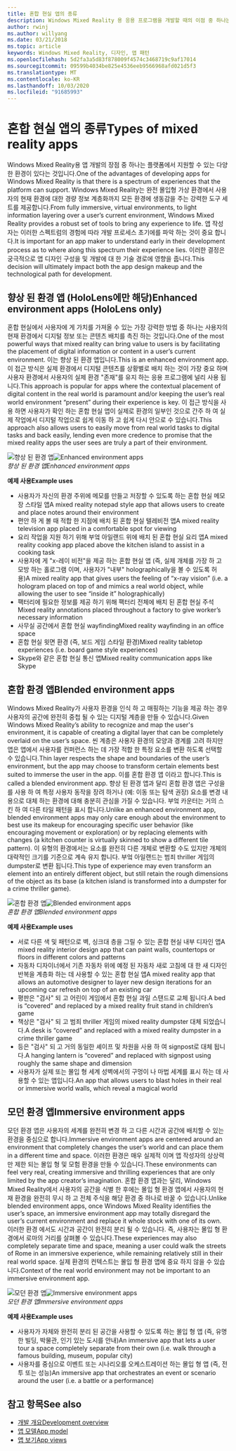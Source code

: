 ```yaml
---
title: 혼합 현실 앱의 종류
description: Windows Mixed Reality 용 응용 프로그램을 개발할 때의 이점 중 하나는 플랫폼에서 사용자의 현재 환경 l에 대 한 경량 정보를 계층화 하는 데 사용할 수 있는 완전 한 몰입 형 가상 환경에서 지원할 수 있는 환경 스펙트럼입니다.
author: rwinj
ms.author: willyang
ms.date: 03/21/2018
ms.topic: article
keywords: Windows Mixed Reality, 디자인, 앱 패턴
ms.openlocfilehash: 5d2fa3a5d83f878009f4574c3468719c9af17014
ms.sourcegitcommit: 09599b4034be825e4536eeb9566968afd021d5f3
ms.translationtype: MT
ms.contentlocale: ko-KR
ms.lasthandoff: 10/03/2020
ms.locfileid: "91685993"
---
```

# <a name="types-of-mixed-reality-apps"></a><span data-ttu-id="fecb8-104">혼합 현실 앱의 종류</span><span class="sxs-lookup"><span data-stu-id="fecb8-104">Types of mixed reality apps</span></span>

<span data-ttu-id="fecb8-105">Windows Mixed Reality용 앱 개발의 장점 중 하나는 플랫폼에서 지원할 수 있는 다양한 환경이 있다는 것입니다.</span><span class="sxs-lookup"><span data-stu-id="fecb8-105">One of the advantages of developing apps for Windows Mixed Reality is that there is a spectrum of experiences that the platform can support.</span></span> <span data-ttu-id="fecb8-106">Windows Mixed Reality는 완전 몰입형 가상 환경에서 사용자의 현재 환경에 대한 경량 정보 계층화까지 모든 환경에 생동감을 주는 강력한 도구 세트를 제공합니다.</span><span class="sxs-lookup"><span data-stu-id="fecb8-106">From fully immersive, virtual environments, to light information layering over a user’s current environment, Windows Mixed Reality provides a robust set of tools to bring any experience to life.</span></span> <span data-ttu-id="fecb8-107">앱 작성자는 이러한 스펙트럼의 경험에 따라 개발 프로세스 초기에를 파악 하는 것이 중요 합니다.</span><span class="sxs-lookup"><span data-stu-id="fecb8-107">It is important for an app maker to understand early in their development process as to where along this spectrum their experience lies.</span></span> <span data-ttu-id="fecb8-108">이러한 결정은 궁극적으로 앱 디자인 구성을 및 개발에 대 한 기술 경로에 영향을 줍니다.</span><span class="sxs-lookup"><span data-stu-id="fecb8-108">This decision will ultimately impact both the app design makeup and the technological path for development.</span></span>

## <a name="enhanced-environment-apps-hololens-only"></a><span data-ttu-id="fecb8-109">향상 된 환경 앱 (HoloLens에만 해당)</span><span class="sxs-lookup"><span data-stu-id="fecb8-109">Enhanced environment apps (HoloLens only)</span></span>

<span data-ttu-id="fecb8-110">혼합 현실에서 사용자에 게 가치를 가져올 수 있는 가장 강력한 방법 중 하나는 사용자의 현재 환경에서 디지털 정보 또는 콘텐츠 배치를 촉진 하는 것입니다.</span><span class="sxs-lookup"><span data-stu-id="fecb8-110">One of the most powerful ways that mixed reality can bring value to users is by facilitating the placement of digital information or content in a user’s current environment.</span></span> <span data-ttu-id="fecb8-111">이는 향상 된 환경 앱입니다.</span><span class="sxs-lookup"><span data-stu-id="fecb8-111">This is an enhanced environment app.</span></span> <span data-ttu-id="fecb8-112">이 접근 방식은 실제 환경에서 디지털 콘텐츠를 상황별로 배치 하는 것이 가장 중요 하며 사용자 환경에서 사용자의 실제 환경 "존재"를 유지 하는 응용 프로그램에 널리 사용 됩니다.</span><span class="sxs-lookup"><span data-stu-id="fecb8-112">This approach is popular for apps where the contextual placement of digital content in the real world is paramount and/or keeping the user’s real world environment “present” during their experience is key.</span></span> <span data-ttu-id="fecb8-113">이 접근 방식을 사용 하면 사용자가 확인 하는 혼합 현실 앱이 실제로 환경의 일부인 것으로 간주 하 여 실제 작업에서 디지털 작업으로 쉽게 이동 하 고 쉽게 다시 안으로 수 있습니다.</span><span class="sxs-lookup"><span data-stu-id="fecb8-113">This approach also allows users to easily move from real world tasks to digital tasks and back easily, lending even more credence to promise that the mixed reality apps the user sees are truly a part of their environment.</span></span>

<span data-ttu-id="fecb8-114">![향상 된 환경 앱](images/enhancedenvironmentapps-640px.jpg)</span><span class="sxs-lookup"><span data-stu-id="fecb8-114">![Enhanced environment apps](images/enhancedenvironmentapps-640px.jpg)</span></span><br>
<span data-ttu-id="fecb8-115">*향상 된 환경 앱*</span><span class="sxs-lookup"><span data-stu-id="fecb8-115">*Enhanced environment apps*</span></span>

<span data-ttu-id="fecb8-116">**예제 사용**</span><span class="sxs-lookup"><span data-stu-id="fecb8-116">**Example uses**</span></span>
* <span data-ttu-id="fecb8-117">사용자가 자신의 환경 주위에 메모를 만들고 저장할 수 있도록 하는 혼합 현실 메모장 스타일 앱</span><span class="sxs-lookup"><span data-stu-id="fecb8-117">A mixed reality notepad style app that allows users to create and place notes around their environment</span></span>
* <span data-ttu-id="fecb8-118">편안 하 게 볼 때 적합 한 지점에 배치 된 혼합 현실 텔레비전 앱</span><span class="sxs-lookup"><span data-stu-id="fecb8-118">A mixed reality television app placed in a comfortable spot for viewing</span></span>
* <span data-ttu-id="fecb8-119">요리 작업을 지원 하기 위해 부엌 아일랜드 위에 배치 된 혼합 현실 요리 앱</span><span class="sxs-lookup"><span data-stu-id="fecb8-119">A mixed reality cooking app placed above the kitchen island to assist in a cooking task</span></span>
* <span data-ttu-id="fecb8-120">사용자에 게 "x-레이 비전"을 제공 하는 혼합 현실 앱 (즉, 실제 개체를 가장 하 고 모방 하는 홀로그램 이며, 사용자가 "내부" holographically을 볼 수 있도록 허용)</span><span class="sxs-lookup"><span data-stu-id="fecb8-120">A mixed reality app that gives users the feeling of “x-ray vision” (i.e. a hologram placed on top of and mimics a real world object, while allowing the user to see “inside it” holographically)</span></span>
* <span data-ttu-id="fecb8-121">팩터리에 필요한 정보를 제공 하기 위해 팩터리 전체에 배치 된 혼합 현실 주석</span><span class="sxs-lookup"><span data-stu-id="fecb8-121">Mixed reality annotations placed throughout a factory to give worker’s necessary information</span></span>
* <span data-ttu-id="fecb8-122">사무실 공간에서 혼합 현실 wayfinding</span><span class="sxs-lookup"><span data-stu-id="fecb8-122">Mixed reality wayfinding in an office space</span></span>
* <span data-ttu-id="fecb8-123">혼합 현실 윗면 환경 (즉, 보드 게임 스타일 환경)</span><span class="sxs-lookup"><span data-stu-id="fecb8-123">Mixed reality tabletop experiences (i.e. board game style experiences)</span></span>
* <span data-ttu-id="fecb8-124">Skype와 같은 혼합 현실 통신 앱</span><span class="sxs-lookup"><span data-stu-id="fecb8-124">Mixed reality communication apps like Skype</span></span>

## <a name="blended-environment-apps"></a><span data-ttu-id="fecb8-125">혼합 환경 앱</span><span class="sxs-lookup"><span data-stu-id="fecb8-125">Blended environment apps</span></span>

<span data-ttu-id="fecb8-126">Windows Mixed Reality가 사용자 환경을 인식 하 고 매핑하는 기능을 제공 하는 경우 사용자의 공간에 완전히 중첩 될 수 있는 디지털 계층을 만들 수 있습니다.</span><span class="sxs-lookup"><span data-stu-id="fecb8-126">Given Windows Mixed Reality’s ability to recognize and map the user's environment, it is capable of creating a digital layer that can be completely overlaid on the user’s space.</span></span> <span data-ttu-id="fecb8-127">씬 계층은 사용자 환경의 모양과 경계를 고려 하지만 앱은 앱에서 사용자를 컨퍼런스 하는 데 가장 적합 한 특정 요소를 변환 하도록 선택할 수 있습니다.</span><span class="sxs-lookup"><span data-stu-id="fecb8-127">Thin layer respects the shape and boundaries of the user’s environment, but the app may choose to transform certain elements best suited to immerse the user in the app.</span></span> <span data-ttu-id="fecb8-128">이를 혼합 환경 앱 이라고 합니다.</span><span class="sxs-lookup"><span data-stu-id="fecb8-128">This is called a blended environment app.</span></span> <span data-ttu-id="fecb8-129">향상 된 환경 앱과 달리 혼합 환경 앱은 구성을를 사용 하 여 특정 사용자 동작을 장려 하거나 (예: 이동 또는 탐색 권장) 요소를 변경 내용으로 대체 하는 환경에 대해 충분히 관심을 가질 수 있습니다. 부엌 카운터는 거의 스킨 하 여 다른 타일 패턴을 표시 합니다.</span><span class="sxs-lookup"><span data-stu-id="fecb8-129">Unlike an enhanced environment app, blended environment apps may only care enough about the environment to best use its makeup for encouraging specific user behavior (like encouraging movement or exploration) or by replacing elements with changes (a kitchen counter is virtually skinned to show a different tile pattern).</span></span> <span data-ttu-id="fecb8-130">이 유형의 환경에서는 요소를 완전히 다른 개체로 변환할 수도 있지만 개체의 대략적인 크기를 기준으로 계속 유지 합니다. 부엌 아일랜드는 범죄 thriller 게임의 dumpster로 변환 됩니다.</span><span class="sxs-lookup"><span data-stu-id="fecb8-130">This type of experience may even transform an element into an entirely different object, but still retain the rough dimensions of the object as its base (a kitchen island is transformed into a dumpster for a crime thriller game).</span></span>

<span data-ttu-id="fecb8-131">![혼합 환경 앱](images/blendedenvironmentapps-640px.jpg)</span><span class="sxs-lookup"><span data-stu-id="fecb8-131">![Blended environment apps](images/blendedenvironmentapps-640px.jpg)</span></span><br>
<span data-ttu-id="fecb8-132">*혼합 환경 앱*</span><span class="sxs-lookup"><span data-stu-id="fecb8-132">*Blended environment apps*</span></span>

<span data-ttu-id="fecb8-133">**예제 사용**</span><span class="sxs-lookup"><span data-stu-id="fecb8-133">**Example uses**</span></span>
* <span data-ttu-id="fecb8-134">서로 다른 색 및 패턴으로 벽, 싱크대 층을 그릴 수 있는 혼합 현실 내부 디자인 앱</span><span class="sxs-lookup"><span data-stu-id="fecb8-134">A mixed reality interior design app that can paint walls, countertops or floors in different colors and patterns</span></span>
* <span data-ttu-id="fecb8-135">자동차 디자이너에서 기존 자동차 위에 예정 된 자동차 새로 고침에 대 한 새 디자인 반복을 계층화 하는 데 사용할 수 있는 혼합 현실 앱</span><span class="sxs-lookup"><span data-stu-id="fecb8-135">A mixed reality app that allows an automotive designer to layer new design iterations for an upcoming car refresh on top of an existing car</span></span>
* <span data-ttu-id="fecb8-136">평판은 "검사" 되 고 어린이 게임에서 혼합 현실 과일 스탠드로 교체 됩니다.</span><span class="sxs-lookup"><span data-stu-id="fecb8-136">A bed is “covered” and replaced by a mixed reality fruit stand in children’s game</span></span>
* <span data-ttu-id="fecb8-137">책상은 "검사" 되 고 범죄 thriller 게임의 mixed reality dumpster 대체 되었습니다.</span><span class="sxs-lookup"><span data-stu-id="fecb8-137">A desk is “covered” and replaced with a mixed reality dumpster in a crime thriller game</span></span>
* <span data-ttu-id="fecb8-138">등은 "검사" 되 고 거의 동일한 셰이프 및 차원을 사용 하 여 signpost로 대체 됩니다.</span><span class="sxs-lookup"><span data-stu-id="fecb8-138">A hanging lantern is “covered” and replaced with signpost using roughly the same shape and dimension</span></span>
* <span data-ttu-id="fecb8-139">사용자가 실제 또는 몰입 형 세계 성벽에서의 구멍이 나 마법 세계를 표시 하는 데 사용할 수 있는 앱입니다.</span><span class="sxs-lookup"><span data-stu-id="fecb8-139">An app that allows users to blast holes in their real or immersive world walls, which reveal a magical world</span></span>

## <a name="immersive-environment-apps"></a><span data-ttu-id="fecb8-140">모던 환경 앱</span><span class="sxs-lookup"><span data-stu-id="fecb8-140">Immersive environment apps</span></span>

<span data-ttu-id="fecb8-141">모던 환경 앱은 사용자의 세계를 완전히 변경 하 고 다른 시간과 공간에 배치할 수 있는 환경을 중심으로 합니다.</span><span class="sxs-lookup"><span data-stu-id="fecb8-141">Immersive environment apps are centered around an environment that completely changes the user’s world and can place them in a different time and space.</span></span> <span data-ttu-id="fecb8-142">이러한 환경은 매우 실제적 이며 앱 작성자의 상상력만 제한 되는 몰입 형 및 모험 환경을 만들 수 있습니다.</span><span class="sxs-lookup"><span data-stu-id="fecb8-142">These environments can feel very real, creating immersive and thrilling experiences that are only limited by the app creator’s imagination.</span></span> <span data-ttu-id="fecb8-143">혼합 환경 앱과는 달리, Windows Mixed Reality에서 사용자의 공간을 식별 한 후에는 몰입 형 환경 앱에서 사용자의 현재 환경을 완전히 무시 하 고 전체 주식을 해당 환경 중 하나로 바꿀 수 있습니다.</span><span class="sxs-lookup"><span data-stu-id="fecb8-143">Unlike blended environment apps, once Windows Mixed Reality identifies the user’s space, an immersive environment app may totally disregard the user’s current environment and replace it whole stock with one of its own.</span></span> <span data-ttu-id="fecb8-144">이러한 환경 에서도 시간과 공간이 완전히 분리 될 수 있습니다. 즉, 사용자는 몰입 형 환경에서 로마의 거리를 살펴볼 수 있습니다.</span><span class="sxs-lookup"><span data-stu-id="fecb8-144">These experiences may also completely separate time and space, meaning a user could walk the streets of Rome in an immersive experience, while remaining relatively still in their real world space.</span></span> <span data-ttu-id="fecb8-145">실제 환경의 컨텍스트는 몰입 형 환경 앱에 중요 하지 않을 수 있습니다.</span><span class="sxs-lookup"><span data-stu-id="fecb8-145">Context of the real world environment may not be important to an immersive environment app.</span></span>

<span data-ttu-id="fecb8-146">![모던 환경 앱](images/windows-mixed-reality-640px.jpg)</span><span class="sxs-lookup"><span data-stu-id="fecb8-146">![Immersive environment apps](images/windows-mixed-reality-640px.jpg)</span></span><br>
<span data-ttu-id="fecb8-147">*모던 환경 앱*</span><span class="sxs-lookup"><span data-stu-id="fecb8-147">*Immersive environment apps*</span></span>

<span data-ttu-id="fecb8-148">**예제 사용**</span><span class="sxs-lookup"><span data-stu-id="fecb8-148">**Example uses**</span></span>
* <span data-ttu-id="fecb8-149">사용자가 자체와 완전히 분리 된 공간을 사용할 수 있도록 하는 몰입 형 앱 (즉, 유명한 빌딩, 박물관, 인기 있는 도시를 안내)</span><span class="sxs-lookup"><span data-stu-id="fecb8-149">An immersive app that lets a user tour a space completely separate from their own (i.e. walk through a famous building, museum, popular city)</span></span>
* <span data-ttu-id="fecb8-150">사용자를 중심으로 이벤트 또는 시나리오를 오케스트레이션 하는 몰입 형 앱 (즉, 전투 또는 성능)</span><span class="sxs-lookup"><span data-stu-id="fecb8-150">An immersive app that orchestrates an event or scenario around the user (i.e. a battle or a performance)</span></span>

## <a name="see-also"></a><span data-ttu-id="fecb8-151">참고 항목</span><span class="sxs-lookup"><span data-stu-id="fecb8-151">See also</span></span>
* [<span data-ttu-id="fecb8-152">개발 개요</span><span class="sxs-lookup"><span data-stu-id="fecb8-152">Development overview</span></span>](../develop/development.md)
* [<span data-ttu-id="fecb8-153">앱 모델</span><span class="sxs-lookup"><span data-stu-id="fecb8-153">App model</span></span>](app-model.md)
* [<span data-ttu-id="fecb8-154">앱 보기</span><span class="sxs-lookup"><span data-stu-id="fecb8-154">App views</span></span>](app-views.md)
